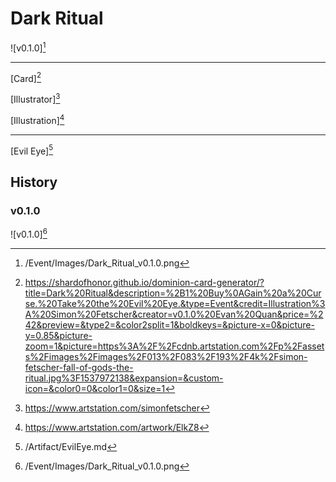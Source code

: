 # Dark Ritual

![v0.1.0][^v0.1.0]

---

[Card][^Card]

[Illustrator][^Illustrator]

[Illustration][^Illustration]

---

[Evil Eye][^Evil Eye]

## History

### v0.1.0

![v0.1.0][^v0.1.0]

[^v0.1.0]: /Event/Images/Dark_Ritual_v0.1.0.png
[^Evil Eye]: /Artifact/EvilEye.md
[^Card]: https://shardofhonor.github.io/dominion-card-generator/?title=Dark%20Ritual&description=%2B1%20Buy%0AGain%20a%20Curse.%20Take%20the%20Evil%20Eye.&type=Event&credit=Illustration%3A%20Simon%20Fetscher&creator=v0.1.0%20Evan%20Quan&price=%242&preview=&type2=&color2split=1&boldkeys=&picture-x=0&picture-y=0.85&picture-zoom=1&picture=https%3A%2F%2Fcdnb.artstation.com%2Fp%2Fassets%2Fimages%2Fimages%2F013%2F083%2F193%2F4k%2Fsimon-fetscher-fall-of-gods-the-ritual.jpg%3F1537972138&expansion=&custom-icon=&color0=0&color1=0&size=1
[^Illustrator]: https://www.artstation.com/simonfetscher
[^Illustration]: https://www.artstation.com/artwork/ElkZ8
